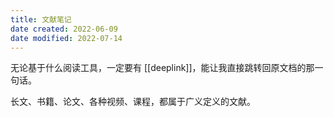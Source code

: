 ```yaml
---
title: 文献笔记
date created: 2022-06-09
date modified: 2022-07-14
---
```


无论基于什么阅读工具，一定要有 [[deeplink]]，能让我直接跳转回原文档的那一句话。

长文、书籍、论文、各种视频、课程，都属于广义定义的文献。
